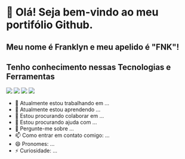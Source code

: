 # 👋 Olá! Seja bem-vindo ao meu portifólio Github.
## Meu nome é Franklyn e meu apelido é "FNK"!

## Tenho conhecimento nessas Tecnologias e Ferramentas

<img src="https://cdn.jsdelivr.net/gh/devicons/devicon@latest/icons/javascript/javascript-original.svg" /> 
<img src="https://cdn.jsdelivr.net/gh/devicons/devicon@latest/icons/react/react-original-wordmark.svg" />
<img src="https://cdn.jsdelivr.net/gh/devicons/devicon@latest/icons/typescript/typescript-original.svg" />
<img src="https://cdn.jsdelivr.net/gh/devicons/devicon@latest/icons/nodejs/nodejs-original-wordmark.svg" />
          
          
          


- 🔭 Atualmente estou trabalhando em ...
- 🌱 Atualmente estou aprendendo ...
- 👯 Estou procurando colaborar em ...
- 🤔 Estou procurando ajuda com ...
- 💬 Pergunte-me sobre ...
- 📫 Como entrar em contato comigo: ...
- 😄 Pronomes: ...
- ⚡ Curiosidade: ...
